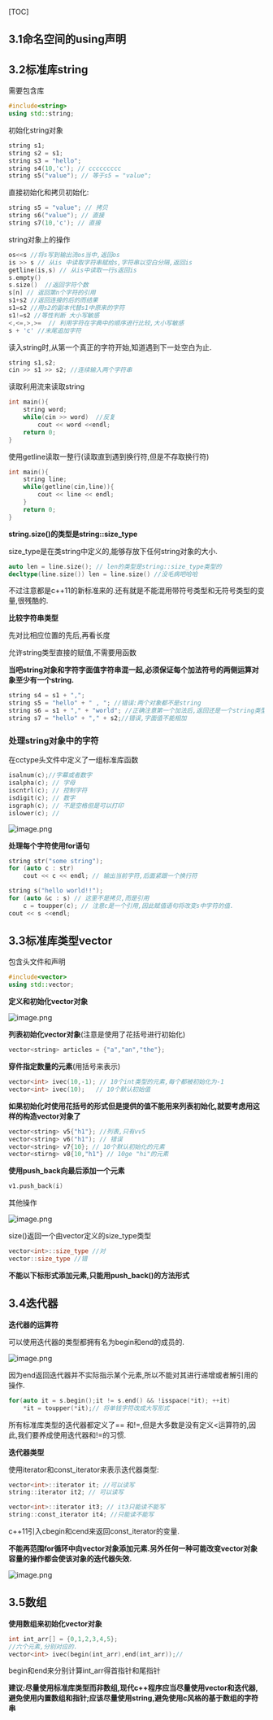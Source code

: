 [TOC]

## 3.1命名空间的using声明

## 3.2标准库string

需要包含库

```c++
#include<string>
using std::string;
```

初始化string对象

```c++
string s1;
string s2 = s1;
string s3 = "hello";
string s4(10,'c'); // ccccccccc
string s5("value"); // 等于s5 = "value";
```

直接初始化和拷贝初始化:

```c++
string s5 = "value"; // 拷贝
string s6("value"); // 直接
string s7(10,'c'); // 直接
```

string对象上的操作

```c++
os<<s //将s写到输出流os当中,返回os
is >> s // 从is 中读取字符串赋给s,字符串以空白分隔,返回is
getline(is,s) // 从is中读取一行s返回is
s.empty()
s.size()  //返回字符个数
s[n] // 返回第n个字符的引用
s1+s2 //返回连接的后的而结果
s1=s2 //用s2的副本代替s1中原来的字符
s1!=s2 //等性判断 大小写敏感
<,<=,>,>=  // 利用字符在字典中的顺序进行比较,大小写敏感
s + 'c' //末尾追加字符
```

读入string时,从第一个真正的字符开始,知道遇到下一处空白为止.

```c++
string s1,s2;
cin >> s1 >> s2; //连续输入两个字符串
```

读取利用流来读取string 

```c++
int main(){
    string word;
    while(cin >> word)  //反复
    	cout << word <<endl;
    return 0;
}
```

使用getline读取一整行(读取直到遇到换行符,但是不存取换行符)

```c++
int main(){
    string line;
    while(getline(cin,line)){
        cout << line << endl;
    }
    return 0;
}
```

**string.size()的类型是string::size_type**

size_type是在类string中定义的,能够存放下任何string对象的大小.

```c++
auto len = line.size(); // len的类型是string::size_type类型的
decltype(line.size()) len = line.size() //没毛病吧哈哈 
```

不过注意都是c++11的新标准来的.还有就是不能混用带符号类型和无符号类型的变量,很残酷的.

**比较字符串类型**

先对比相应位置的先后,再看长度

允许string类型直接的赋值,不需要用函数

**当吧string对象和字符字面值字符串混一起,必须保证每个加法符号的两侧运算对象至少有一个string.**

```c++
string s4 = s1 + ",";
string s5 = "hello" + " , "; //错误:两个对象都不是string 
string s6 = s1 + "," + "world"; //正确注意第一个加法后,返回还是一个string类型的变量
string s7 = "hello" + "," + s2;//错误,字面值不能相加
```

### 处理string对象中的字符

在cctype头文件中定义了一组标准库函数

```c++
isalnum(c);//字幕或者数字
isalpha(c); // 字母
iscntrl(c); // 控制字符
isdigit(c); // 数字
isgraph(c); // 不是空格但是可以打印
islower(c); //
```

![image.png](https://upload-images.jianshu.io/upload_images/6836439-67c31b678470d6b0.png?imageMogr2/auto-orient/strip%7CimageView2/2/w/1240)

**处理每个字符使用for语句**

```c++
string str("some string");
for (auto c : str)
    cout << c << endl; // 输出当前字符,后面紧跟一个换行符
```

```c++
string s("hello world!!");
for (auto &c : s) // 这里不是拷贝,而是引用
    c = toupper(c); // 注意c是一个引用,因此赋值语句将改变s中字符的值.
cout << s <<endl;
```

## 3.3标准库类型vector

包含头文件和声明

```c++
#include<vector>
using std::vector;
```

**定义和初始化vector对象**

![image.png](https://upload-images.jianshu.io/upload_images/6836439-d9770208dd49e3be.png?imageMogr2/auto-orient/strip%7CimageView2/2/w/1240)

**列表初始化vector对象**(注意是使用了花括号进行初始化)

```c++
vector<string> articles = {"a","an","the"};
```

**穿件指定数量的元素**(用括号来表示)

```c++
vector<int> ivec(10,-1); // 10个int类型的元素,每个都被初始化为-1
vector<int> ivec(10);   // 10个默认初始值
```

**如果初始化时使用花括号的形式但是提供的值不能用来列表初始化,就要考虑用这样的构造vector对象了**

```c++
vector<string> v5{"h1"}; //列表,只有vv5
vector<string> v6("h1"); // 错误
vector<string> v7{10}; // 10个默认初始化的元素
vector<stirng> v8{10,"h1"} // 10ge "hi"的元素
```

**使用push_back向最后添加一个元素**

```c++
v1.push_back(i)
```

其他操作

![image.png](https://upload-images.jianshu.io/upload_images/6836439-5678c9da3ad6bd43.png?imageMogr2/auto-orient/strip%7CimageView2/2/w/1240)

size()返回一个由vector定义的size_type类型

```c++
vector<int>::size_type //对
vector::size_type //错
```

**不能以下标形式添加元素,只能用push_back()的方法形式**

## 3.4迭代器

**迭代器的运算符**

可以使用迭代器的类型都拥有名为begin和end的成员的.

![image.png](https://upload-images.jianshu.io/upload_images/6836439-41e2b2d3140f41fe.png?imageMogr2/auto-orient/strip%7CimageView2/2/w/1240)

因为end返回迭代器并不实际指示某个元素,所以不能对其进行递增或者解引用的操作.

```c++
for(auto it = s.begin();it != s.end() && !isspace(*it); ++it)
    *it = toupper(*it);// 将单钱字符改成大写形式
```

所有标准库类型的迭代器都定义了== 和!=,但是大多数是没有定义<运算符的,因此,我们要养成使用迭代器和!=的习惯.

**迭代器类型**

使用iterator和const_iterator来表示迭代器类型:

```c++
vector<int>::iterator it; //可以读写
string::iterator it2; // 可以读写

vector<int>::iterator it3; // it3只能读不能写
string::const_iterator it4; //只能读不能写
```

c++11引入cbegin和cend来返回const_iterator的变量.

**不能再范围for循环中向vector对象添加元素.另外任何一种可能改变vector对象容量的操作都会使该对象的迭代器失效.**

![image.png](https://upload-images.jianshu.io/upload_images/6836439-731f4ed3968bc225.png?imageMogr2/auto-orient/strip%7CimageView2/2/w/1240)

## 3.5数组

**使用数组来初始化vector对象**

```c++
int int_arr[] = {0,1,2,3,4,5};
//六个元素,分别对应的.
vector<int> ivec(begin(int_arr),end(int_arr));//
```

begin和end来分别计算int_arr得首指针和尾指针

**建议:尽量使用标准库类型而非数组,现代c++程序应当尽量使用vector和迭代器,避免使用内置数组和指针;应该尽量使用string,避免使用c风格的基于数组的字符串**

